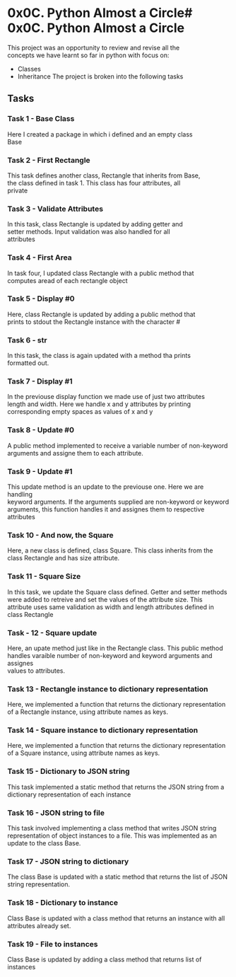 # 0x0C. Python Almost a Circle# 0x0C. Python Almost a Circle  
This project was an opportunity to review and revise all the  
concepts we have learnt so far in python with focus on:
- Classes
- Inheritance
The project is broken into the following tasks
## Tasks
### Task 1 - Base Class
Here I created a package in which i defined and an empty class  
Base

### Task 2 - First Rectangle
This task defines another class, Rectangle that inherits from Base,   
the class defined in task 1. This class has four attributes, all   
private

### Task 3 - Validate Attributes
In this task, class Rectangle is updated by adding getter and  
setter methods. Input validation was also handled for all  
attributes

### Task 4 - First Area
In task four, I updated class Rectangle with a public method that  
computes aread of each rectangle object

### Task 5 - Display #0
Here, class Rectangle is updated by adding a public method that  
prints to stdout the Rectangle instance with the character #

### Task 6 - __str__
In this task, the class is again updated with a method tha prints  
formatted out.

### Task 7 - Display #1
In the previouse display function we made use of just two attributes  
length and width. Here we handle x and y attributes by printing 
corresponding empty spaces as values of x and y

### Task 8 - Update #0
A public method implemented to receive a variable number of non-keyword   
arguments and assigne them to each attribute.

### Task 9 - Update #1
This update method is an update to the previouse one. Here we are handling   
keyword arguments. If the arguments supplied are non-keyword or keyword  
arguments, this function handles it and assignes them to respective  
attributes

### Task 10 - And now, the Square
Here, a new class is defined, class Square. This class inherits from the  
class Rectangle and has size attribute.

### Task 11 - Square Size
In this task, we update the Square class defined. Getter and setter methods  
were added to retreive and set the values of the attribute size. This   
attribute uses same validation as width and length attributes defined in   
class Rectangle

### Task - 12 - Square update
Here, an upate method just like in the Rectangle class. This public method  
handles varaible number of non-keyword and keyword arguments and assignes  
values to attributes.

### Task 13 - Rectangle instance to dictionary representation
Here, we implemented a function that returns the dictionary representation   
of a Rectangle instance, using attribute names as keys.  

### Task 14 - Square instance to dictionary representation
Here, we implemented a function that returns the dictionary representation   
of a Square instance, using attribute names as keys.

### Task 15 - Dictionary to JSON string
This task implemented a static method that returns the JSON string from a  
dictionary representation of each instance

### Task 16 - JSON string to file
This task involved implementing a class method that writes JSON string  
representation of object instances to a file. This was implemented as an   
update to the class Base.

### Task 17 - JSON string to dictionary
The class Base is updated with a static method that returns the list of JSON  
string representation.

### Task 18 - Dictionary to instance
Class Base is updated with a class method that returns an instance with all  
attributes already set.

### Task 19 - File to instances
Class Base is updated by adding a class method that returns list of instances  

